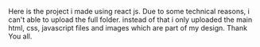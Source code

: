 Here is the project i made using react js. Due to some technical reasons, i can't able to upload the full folder. instead of that i only uploaded the main html, css, javascript files and images 
which are part of my design. Thank You all.
